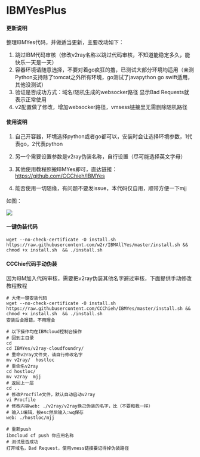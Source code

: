 # IBMYesPlus

#### 更新说明

整理IBMYes代码，并做适当更新，主要改动如下：

1. 跳过IBM代码审核（修改v2ray名称以跳过代码审核，不知道能稳定多久，能快乐一天是一天）
2. 容器环境请随意选择，不要对着go疯狂的撸，已测试大部分环境均适用（亲测Python支持除了tomcat之外所有环境，go测试了javapython go swift适用，其他没测试）
3. 验证是否成功方式：域名/随机生成的websocker路径   显示Bad Requests就表示正常使用
4. v2配置做了修改，增加websocker路径，vmsess链接里无需删除随机路径





#### 使用说明

1. 自己开容器，环境选择python或者go都可以，安装时会让选择环境参数，1代表go，2代表python

2. 另一个需要设置参数是v2ray伪装名称，自行设置（尽可能选择英文字母）

3. 其他使用教程照搬IBMYes即可，直达链接：https://github.com/CCChieh/IBMYes

4. 能否使用一切随缘，有问题不要发issue，本代码仅自用，顺带方便一下mjj

    

如图：

![](img/1.jpg)





#### 一键伪装代码

~~~~
wget --no-check-certificate -O install.sh https://raw.githubusercontent.com/w2r/IBMAllYes/master/install.sh && chmod +x install.sh  && ./install.sh
~~~~



#### CCChie代码手动伪装

因为IBM加入代码审核，需要把v2ray伪装其他名字避过审核，下面提供手动修改教程教程

~~~
# 大佬一键安装代码
wget --no-check-certificate -O install.sh https://raw.githubusercontent.com/CCChieh/IBMYes/master/install.sh && chmod +x install.sh  && ./install.sh
安装后会报错，不用理会

# 以下操作均在IBMcloud控制台操作
# 回到主目录
cd
cd IBMYes/v2ray-cloudfoundry/
# 重命v2ray文件夹，请自行修改名字
mv v2ray/  hostloc
# 重命名v2ray
cd hostloc/
mv v2ray  mjj
# 返回上一层
cd ..
# 修改Procfile文件，默认自动启动v2ray
vi Procfile
# 修改内容web: ./v2ray/v2ray换己伪装的名字，比（不要和我一样）
# 输入i编辑，按esc然后输入:wq保存
web: ./hostloc/mjj

# 重新push
ibmcloud cf push 你应用名称
# 测试是否成功
打开域名，Bad Request，使用vmess链接要记得掉伪装路径
~~~



